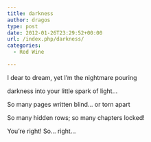```yaml
---
title: darkness
author: dragos
type: post
date: 2012-01-26T23:29:52+00:00
url: /index.php/darkness/
categories:
  - Red Wine

---
```

﻿I dear to dream, yet I&#8217;m the nightmare pouring

darkness into your little spark of light&#8230;

So many pages written blind&#8230; or torn apart
  
So many hidden rows; so many chapters locked!

You&#8217;re right! So&#8230; right&#8230;